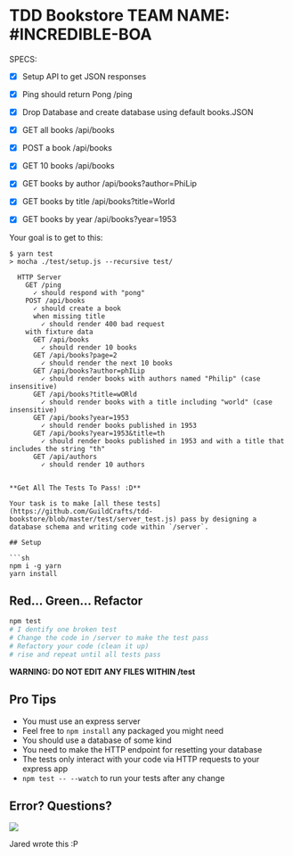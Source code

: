 # TDD Bookstore TEAM NAME: #INCREDIBLE-BOA

SPECS:
- [x] Setup API to get JSON responses
- [x] Ping should return Pong /ping
- [x] Drop Database and create database using default books.JSON
- [x] GET all books /api/books
- [x] POST a book /api/books
- [x] GET 10 books /api/books
- [x] GET books by author /api/books?author=PhiLip
- [x] GET books by title /api/books?title=World 
- [x] GET books by year /api/books?year=1953


Your goal is to get to this:

```
$ yarn test
> mocha ./test/setup.js --recursive test/

  HTTP Server
    GET /ping
      ✓ should respond with "pong"
    POST /api/books
      ✓ should create a book
      when missing title
        ✓ should render 400 bad request
    with fixture data
      GET /api/books
        ✓ should render 10 books
      GET /api/books?page=2
        ✓ should render the next 10 books
      GET /api/books?author=phILip
        ✓ should render books with authors named "Philip" (case insensitive)
      GET /api/books?title=wORld
        ✓ should render books with a title including "world" (case insensitive)
      GET /api/books?year=1953
        ✓ should render books published in 1953
      GET /api/books?year=1953&title=th
        ✓ should render books published in 1953 and with a title that includes the string "th"
      GET /api/authors
        ✓ should render 10 authors
      

**Get All The Tests To Pass! :D**

Your task is to make [all these tests](https://github.com/GuildCrafts/tdd-bookstore/blob/master/test/server_test.js) pass by designing a database schema and writing code within `/server`.

## Setup

```sh
npm i -g yarn
yarn install
```

## Red... Green... Refactor

```sh
npm test
# I dentify one broken test
# Change the code in /server to make the test pass
# Refactory your code (clean it up)
# rise and repeat until all tests pass
```

**WARNING: DO NOT EDIT ANY FILES WITHIN /test**

## Pro Tips

- You must use an express server
- Feel free to `npm install` any packaged you might need
- You should use a database of some kind
- You need to make the HTTP endpoint for resetting your database
- The tests only interact with your code via HTTP requests to your express app
- `npm test -- --watch` to run your tests after any change


## Error? Questions?

![](https://lh3.googleusercontent.com/-r7k2j4tHMF4/U8Uxk0ttZGI/AAAAAAAAD2s/o-VioN21Jpo/w506-h380/when-all-tests-pass-fs8.png)

Jared wrote this :P
